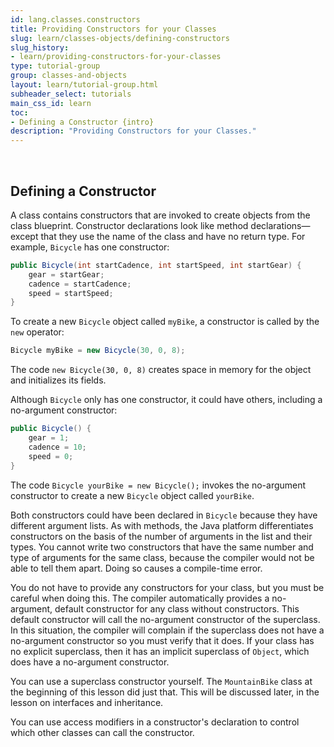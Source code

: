 ```yaml
---
id: lang.classes.constructors
title: Providing Constructors for your Classes
slug: learn/classes-objects/defining-constructors
slug_history:
- learn/providing-constructors-for-your-classes
type: tutorial-group
group: classes-and-objects
layout: learn/tutorial-group.html
subheader_select: tutorials
main_css_id: learn
toc:
- Defining a Constructor {intro}
description: "Providing Constructors for your Classes."
---
```



<a id="intro">&nbsp;</a>
## Defining a Constructor

A class contains constructors that are invoked to create objects from the class blueprint. Constructor declarations look like method declarations—except that they use the name of the class and have no return type. For example, `Bicycle` has one constructor:

```java
public Bicycle(int startCadence, int startSpeed, int startGear) {
    gear = startGear;
    cadence = startCadence;
    speed = startSpeed;
}
```

To create a new `Bicycle` object called `myBike`, a constructor is called by the `new` operator:

```java
Bicycle myBike = new Bicycle(30, 0, 8);
```

The code `new Bicycle(30, 0, 8)` creates space in memory for the object and initializes its fields.

Although `Bicycle` only has one constructor, it could have others, including a no-argument constructor:

```java
public Bicycle() {
    gear = 1;
    cadence = 10;
    speed = 0;
}
```

The code `Bicycle yourBike = new Bicycle();` invokes the no-argument constructor to create a new `Bicycle` object called `yourBike`.

Both constructors could have been declared in `Bicycle` because they have different argument lists. As with methods, the Java platform differentiates constructors on the basis of the number of arguments in the list and their types. You cannot write two constructors that have the same number and type of arguments for the same class, because the compiler would not be able to tell them apart. Doing so causes a compile-time error.

You do not have to provide any constructors for your class, but you must be careful when doing this. The compiler automatically provides a no-argument, default constructor for any class without constructors. This default constructor will call the no-argument constructor of the superclass. In this situation, the compiler will complain if the superclass does not have a no-argument constructor so you must verify that it does. If your class has no explicit superclass, then it has an implicit superclass of `Object`, which does have a no-argument constructor.

You can use a superclass constructor yourself. The `MountainBike` class at the beginning of this lesson did just that. This will be discussed later, in the lesson on interfaces and inheritance.

You can use access modifiers in a constructor's declaration to control which other classes can call the constructor.

